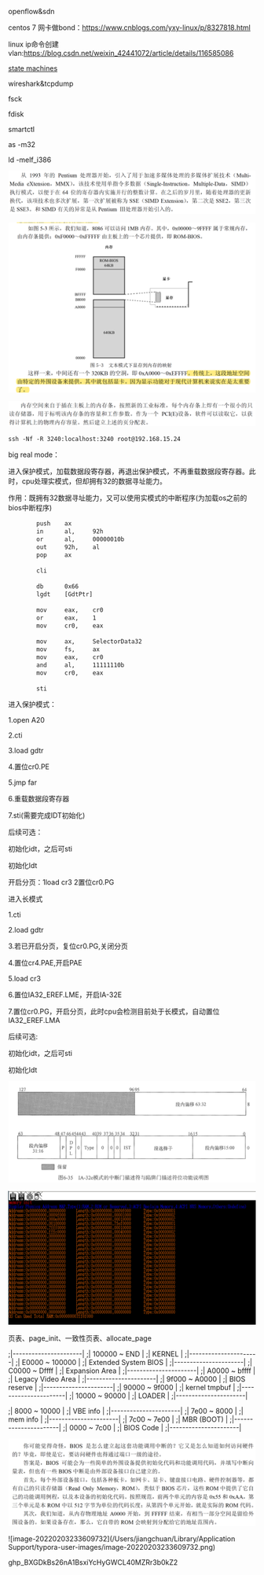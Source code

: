 

openflow&sdn

centos 7 网卡做bond：https://www.cnblogs.com/yxy-linux/p/8327818.html

linux ip命令创建vlan:https://blog.csdn.net/weixin_42441072/article/details/116585086

[state machines](https://en.wikipedia.org/wiki/State_machine)

wireshark&tcpdump

fsck

fdisk

smartctl

as -m32

ld -melf_i386

![image-20210129014641831](https://raw.githubusercontent.com/Reventon1993/pictures/master//picgo/20210129014648.png)



![image-20210129175544564](https://raw.githubusercontent.com/Reventon1993/pictures/master//picgo/20210129175544.png)

![image-20210201200302593](https://raw.githubusercontent.com/Reventon1993/pictures/master//picgo/20210201200302.png)

```
ssh -Nf -R 3240:localhost:3240 root@192.168.15.24
```



big real mode：

进入保护模式，加载数据段寄存器，再退出保护模式，不再重载数据段寄存器。此时，cpu处理实模式，但却拥有32的数据寻址能力。

作用：既拥有32数据寻址能力，又可以使用实模式的中断程序(为加载os之前的bios中断程序)

```assembly
        push    ax
        in      al,     92h
        or      al,     00000010b
        out     92h,    al
        pop     ax

        cli

        db      0x66
        lgdt    [GdtPtr]

        mov     eax,    cr0
        or      eax,    1
        mov     cr0,    eax

        mov     ax,     SelectorData32
        mov     fs,     ax
        mov     eax,    cr0
        and     al,     11111110b
        mov     cr0,    eax

        sti
```



进入保护模式：

1.open A20

2.cti

3.load gdtr

4.置位cr0.PE

5.jmp far

6.重载数据段寄存器

7.sti(需要完成IDT初始化)

后续可选：

初始化idt，之后可sti

初始化ldt

开启分页：1load cr3 2置位cr0.PG



进入长模式

1.cti

2.load gdtr

3.若已开启分页，复位cr0.PG,关闭分页

4.置位cr4.PAE,开启PAE

5.load cr3

6.置位IA32_EREF.LME，开启IA-32E

7.置位cr0.PG，开启分页，此时cpu会检测目前处于长模式，自动置位IA32_EREF.LMA



后续可选:

初始化idt，之后可sti

初始化ldt















![image-20211007153524473](https://raw.githubusercontent.com/Reventon1993/pictures/master/picgo/20220209162050.png)





![image-20211008100831214](https://raw.githubusercontent.com/Reventon1993/pictures/master/picgo/20220209162057.png)

页表、page_init、一致性页表、allocate_page



;|----------------------|
;|      100000 ~ END    |
;|         KERNEL       |
;|----------------------|
;|      E0000 ~ 100000  |
;| Extended System BIOS |
;|----------------------|
;|      C0000 ~ Dffff   |
;|     Expansion Area   |
;|----------------------|
;|      A0000 ~ bffff   |
;|   Legacy Video Area  |
;|----------------------|
;|      9f000 ~ A0000   |
;|       BIOS reserve   |
;|----------------------|
;|      90000 ~ 9f000   |
;|       kernel tmpbuf  |
;|----------------------|
;|      10000 ~ 90000   |
;|         LOADER       |
;|----------------------|

;|      8000 ~ 10000    |
;|        VBE info      |
;|----------------------|
;|      7e00 ~ 8000     |
;|        mem info      |
;|----------------------|
;|      7c00 ~ 7e00     |
;|       MBR (BOOT)     |
;|----------------------|
;|      0000 ~ 7c00     |
;|       BIOS Code      |
;|----------------------|



![image-20220203233528429](https://raw.githubusercontent.com/Reventon1993/pictures/master/picgo/image-20220203233528429.png)

![image-20220203233609732](/Users/jiangchuan/Library/Application Support/typora-user-images/image-20220203233609732.png)





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
